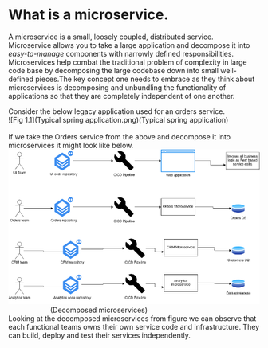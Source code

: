 # What is a microservice.

A microservice is a small, loosely coupled, distributed service.
</br>
Microservice allows you to take a large application and decompose it into <i>easy-to-manage</i> components with narrowly 
defined responsibilities. Microservices help combat the traditional problem of complexity in large code base by 
decomposing the large codebase down into small well-defined pieces.The key concept one needs to embrace as they think 
about microservices is decomposing and unbundling the functionality of applications so that they are completely 
independent of one another. 

Consider the below legacy application used for an orders service. </br>
![Fig 1.1](Typical spring application.png)(Typical spring application) </br></br>
If we take the Orders service from the above and decompose it into microservices it might look like below. </br>
![Fig 1.2](decomposed%20microservices.png)
&emsp;&emsp;&emsp;&emsp;&emsp;&emsp;(Decomposed microservices)
</br>
Looking at the decomposed microservices from figure we can observe that each functional teams owns their own service
code and infrastructure. They can build, deploy and test their services independently.
